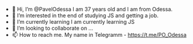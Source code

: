 - 👋 Hi, I’m @PavelOdessa 
I am 37 years old and I am from Odessa.
- 👀 I’m interested in 
the end of studying JS and getting a job.
- 🌱 I’m currently learning I am currently learning JS
- 💞️ I’m looking to collaborate on ...
- 📫 How to reach me. My name in Telegramm - https://t.me/PO_Odessa



<!---
PavelOdessa/PavelOdessa is a ✨ special ✨ repository because its `README.md` (this file) appears on your GitHub profile.
You can click the Preview link to take a look at your changes.
--->
